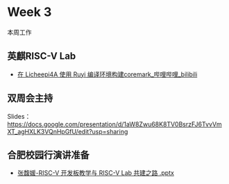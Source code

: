 # Week 3

本周工作

## 英麒RISC-V Lab

- [在 Licheepi4A 使用 Ruyi 编译环境构建coremark_哔哩哔哩_bilibili](https://www.bilibili.com/video/BV1VfpKz2EVn/?spm_id_from=333.1387.homepage.video_card.click&vd_source=417238cd96b1b549d14bcb35a9da3cf0)

## 双周会主持

Slides：
https://docs.google.com/presentation/d/1aW8Zwu68K8TV0BsrzFJ6TvvVmXT_agHXLK3VQnHpGfU/edit?usp=sharing

## 合肥校园行演讲准备

- [张馥媛-RISC-V 开发板教学与 RISC-V Lab 共建之路 .pptx ](https://github.com/DuoQilai/PLCT-Works/blob/main/Notes/%E5%BC%A0%E9%A6%A5%E5%AA%9B-RISC-V%20%E5%BC%80%E5%8F%91%E6%9D%BF%E6%95%99%E5%AD%A6%E4%B8%8E%20RISC-V%20Lab%20%E5%85%B1%E5%BB%BA%E4%B9%8B%E8%B7%AF%20.pptx)